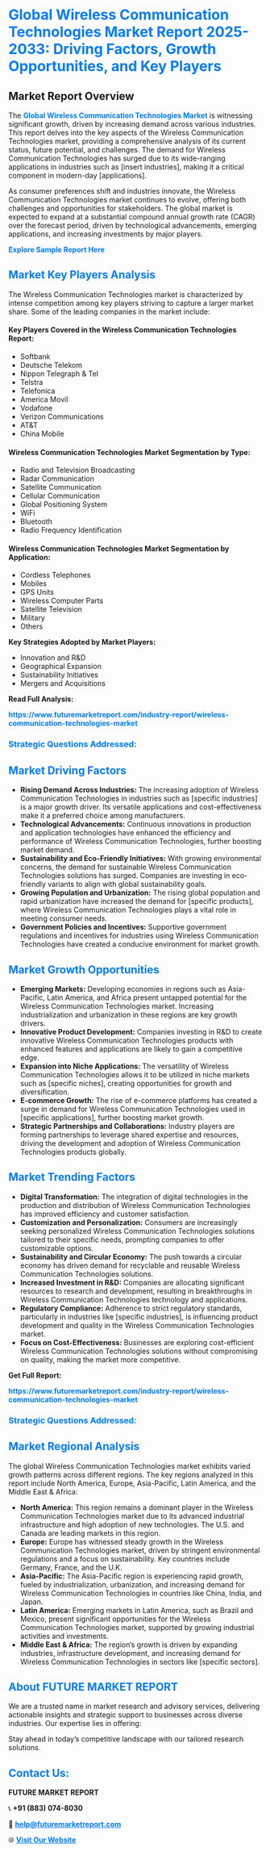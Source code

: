 <h1 style="color: #007BFF;">Global Wireless Communication Technologies Market Report 2025-2033: Driving Factors, Growth Opportunities, and Key Players</h1>

<section id="overview">
<h2>Market Report Overview</h2>
<p>The <a href="https://www.futuremarketreport.com/industry-report/wireless-communication-technologies-market" style="color: #007BFF; text-decoration: none;"><strong>Global Wireless Communication Technologies Market</strong></a> is witnessing significant growth, driven by increasing demand across various industries. This report delves into the key aspects of the Wireless Communication Technologies market, providing a comprehensive analysis of its current status, future potential, and challenges. The demand for Wireless Communication Technologies has surged due to its wide-ranging applications in industries such as [insert industries], making it a critical component in modern-day [applications].</p>
<p>As consumer preferences shift and industries innovate, the Wireless Communication Technologies market continues to evolve, offering both challenges and opportunities for stakeholders. The global market is expected to expand at a substantial compound annual growth rate (CAGR) over the forecast period, driven by technological advancements, emerging applications, and increasing investments by major players.</p>
</section>

<section id="overview">
<p><a href="https://www.futuremarketreport.com/request-sample/reportId=105351" style="color: #007BFF; text-decoration: none;"><strong>Explore Sample Report Here</strong></a></p>
</section>

<section id="key-players">
<h2 style="color: #007BFF;">Market Key Players Analysis</h2>
<p>The Wireless Communication Technologies market is characterized by intense competition among key players striving to capture a larger market share. Some of the leading companies in the market include:</p>
<h4>Key Players Covered in the Wireless Communication Technologies Report:</h4>
<ul><li>Softbank</li><li>Deutsche Telekom</li><li>Nippon Telegraph &amp; Tel</li><li>Telstra</li><li>Telefonica</li><li>America Movil</li><li>Vodafone</li><li>Verizon Communications</li><li>AT&amp;T</li><li>China Mobile</li></ul>
<h4>Wireless Communication Technologies Market Segmentation by Type:</h4>
<ul><li>Radio and Television Broadcasting</li><li>Radar Communication</li><li>Satellite Communication</li><li>Cellular Communication</li><li>Global Positioning System</li><li>WiFi</li><li>Bluetooth</li><li>Radio Frequency Identification</li></ul>

<h4>Wireless Communication Technologies Market Segmentation by Application:</h4>
<ul><li>Cordless Telephones</li><li>Mobiles</li><li>GPS Units</li><li>Wireless Computer Parts</li><li>Satellite Television</li><li>Military</li><li>Others</li></ul>
<p><strong>Key Strategies Adopted by Market Players:</strong></p>
<ul>
<li>Innovation and R&D</li>
<li>Geographical Expansion</li>
<li>Sustainability Initiatives</li>
<li>Mergers and Acquisitions</li>
</ul>
</section>

<section>
<p><strong>Read Full Analysis: </strong></p><a href="https://www.futuremarketreport.com/industry-report/wireless-communication-technologies-market" style="color: #007BFF; text-decoration: none;"><strong>https://www.futuremarketreport.com/industry-report/wireless-communication-technologies-market</strong></a>
<h3 style="color: #007BFF;">Strategic Questions Addressed:</h3>
</section>

<section id="driving-factors">
<h2 style="color: #007BFF;">Market Driving Factors</h2>
<ul>
<li><strong>Rising Demand Across Industries:</strong> The increasing adoption of Wireless Communication Technologies in industries such as [specific industries] is a major growth driver. Its versatile applications and cost-effectiveness make it a preferred choice among manufacturers.</li>
<li><strong>Technological Advancements:</strong> Continuous innovations in production and application technologies have enhanced the efficiency and performance of Wireless Communication Technologies, further boosting market demand.</li>
<li><strong>Sustainability and Eco-Friendly Initiatives:</strong> With growing environmental concerns, the demand for sustainable Wireless Communication Technologies solutions has surged. Companies are investing in eco-friendly variants to align with global sustainability goals.</li>
<li><strong>Growing Population and Urbanization:</strong> The rising global population and rapid urbanization have increased the demand for [specific products], where Wireless Communication Technologies plays a vital role in meeting consumer needs.</li>
<li><strong>Government Policies and Incentives:</strong> Supportive government regulations and incentives for industries using Wireless Communication Technologies have created a conducive environment for market growth.</li>
</ul>
</section>

<section id="growth-opportunities">
<h2 style="color: #007BFF;">Market Growth Opportunities</h2>
<ul>
<li><strong>Emerging Markets:</strong> Developing economies in regions such as Asia-Pacific, Latin America, and Africa present untapped potential for the Wireless Communication Technologies market. Increasing industrialization and urbanization in these regions are key growth drivers.</li>
<li><strong>Innovative Product Development:</strong> Companies investing in R&D to create innovative Wireless Communication Technologies products with enhanced features and applications are likely to gain a competitive edge.</li>
<li><strong>Expansion into Niche Applications:</strong> The versatility of Wireless Communication Technologies allows it to be utilized in niche markets such as [specific niches], creating opportunities for growth and diversification.</li>
<li><strong>E-commerce Growth:</strong> The rise of e-commerce platforms has created a surge in demand for Wireless Communication Technologies used in [specific applications], further boosting market growth.</li>
<li><strong>Strategic Partnerships and Collaborations:</strong> Industry players are forming partnerships to leverage shared expertise and resources, driving the development and adoption of Wireless Communication Technologies products globally.</li>
</ul>
</section>

<section id="trending-factors">
<h2 style="color: #007BFF;">Market Trending Factors</h2>
<ul>
<li><strong>Digital Transformation:</strong> The integration of digital technologies in the production and distribution of Wireless Communication Technologies has improved efficiency and customer satisfaction.</li>
<li><strong>Customization and Personalization:</strong> Consumers are increasingly seeking personalized Wireless Communication Technologies solutions tailored to their specific needs, prompting companies to offer customizable options.</li>
<li><strong>Sustainability and Circular Economy:</strong> The push towards a circular economy has driven demand for recyclable and reusable Wireless Communication Technologies solutions.</li>
<li><strong>Increased Investment in R&D:</strong> Companies are allocating significant resources to research and development, resulting in breakthroughs in Wireless Communication Technologies technology and applications.</li>
<li><strong>Regulatory Compliance:</strong> Adherence to strict regulatory standards, particularly in industries like [specific industries], is influencing product development and quality in the Wireless Communication Technologies market.</li>
<li><strong>Focus on Cost-Effectiveness:</strong> Businesses are exploring cost-efficient Wireless Communication Technologies solutions without compromising on quality, making the market more competitive.</li>
</ul>
</section>

<section>
<p><strong>Get Full Report: </strong></p><a href="https://www.futuremarketreport.com/industry-report/wireless-communication-technologies-market" style="color: #007BFF; text-decoration: none;"><strong>https://www.futuremarketreport.com/industry-report/wireless-communication-technologies-market</strong></a>
<h3 style="color: #007BFF;">Strategic Questions Addressed:</h3>
</section>


<section id="regional-analysis">
<h2 style="color: #007BFF;">Market Regional Analysis</h2>
<p>The global Wireless Communication Technologies market exhibits varied growth patterns across different regions. The key regions analyzed in this report include North America, Europe, Asia-Pacific, Latin America, and the Middle East & Africa:</p>
<ul>
<li><strong>North America:</strong> This region remains a dominant player in the Wireless Communication Technologies market due to its advanced industrial infrastructure and high adoption of new technologies. The U.S. and Canada are leading markets in this region.</li>
<li><strong>Europe:</strong> Europe has witnessed steady growth in the Wireless Communication Technologies market, driven by stringent environmental regulations and a focus on sustainability. Key countries include Germany, France, and the U.K.</li>
<li><strong>Asia-Pacific:</strong> The Asia-Pacific region is experiencing rapid growth, fueled by industrialization, urbanization, and increasing demand for Wireless Communication Technologies in countries like China, India, and Japan.</li>
<li><strong>Latin America:</strong> Emerging markets in Latin America, such as Brazil and Mexico, present significant opportunities for the Wireless Communication Technologies market, supported by growing industrial activities and investments.</li>
<li><strong>Middle East & Africa:</strong> The region’s growth is driven by expanding industries, infrastructure development, and increasing demand for Wireless Communication Technologies in sectors like [specific sectors].</li>
</ul>
</section>

<footer>
<h2 style="color: #007BFF;">About FUTURE MARKET REPORT</h2>
<p>We are a trusted name in market research and advisory services, delivering actionable insights and strategic support to businesses across diverse industries. Our expertise lies in offering:</p>

<p>Stay ahead in today’s competitive landscape with our tailored research solutions.</p>

<h2 style="color: #007BFF;">Contact Us:</h2>
<p><strong>FUTURE MARKET REPORT</strong></p>
<p>📞 <strong>+91 (883) 074-8030</strong></p>
<p>📧 <strong><a href="mailto:help@futuremarketreport.com" style="color: #007BFF;">help@futuremarketreport.com</a></strong></p>
<p>🌐 <strong><a href="https://www.futuremarketreport.com/" style="color: #007BFF;">Visit Our Website</a></strong></p>
</footer>